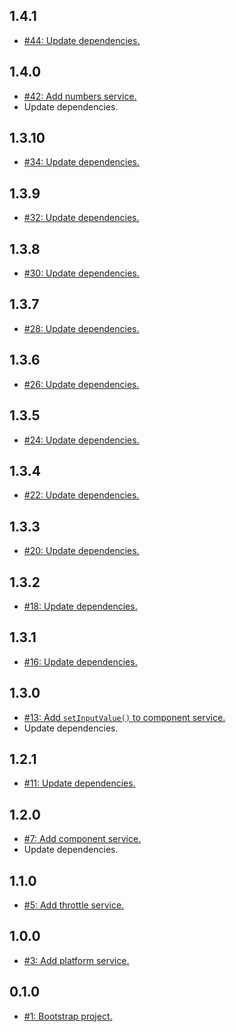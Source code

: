 ## 1.4.1
* [#44: Update dependencies.](https://github.com/haensl/services/issues/44)

## 1.4.0
* [#42: Add numbers service.](https://github.com/haensl/services/issues/42)
* Update dependencies.

## 1.3.10
* [#34: Update dependencies.](https://github.com/haensl/services/issues/34)

## 1.3.9
* [#32: Update dependencies.](https://github.com/haensl/services/issues/32)

## 1.3.8
* [#30: Update dependencies.](https://github.com/haensl/services/issues/30)

## 1.3.7
* [#28: Update dependencies.](https://github.com/haensl/services/issues/28)

## 1.3.6
* [#26: Update dependencies.](https://github.com/haensl/services/issues/26)

## 1.3.5
* [#24: Update dependencies.](https://github.com/haensl/services/issues/24)

## 1.3.4
* [#22: Update dependencies.](https://github.com/haensl/services/issues/22)

## 1.3.3
* [#20: Update dependencies.](https://github.com/haensl/services/issues/20)

## 1.3.2
* [#18: Update dependencies.](https://github.com/haensl/services/issues/18)

## 1.3.1
* [#16: Update dependencies.](https://github.com/haensl/services/issues/16)

## 1.3.0
* [#13: Add `setInputValue()` to component service.](https://github.com/haensl/services/issues/13)
* Update dependencies.

## 1.2.1
* [#11: Update dependencies.](https://github.com/haensl/services/issues/11)

## 1.2.0
* [#7: Add component service.](https://github.com/haensl/services/issues/7)
* Update dependencies.

## 1.1.0
* [#5: Add throttle service.](https://github.com/haensl/services/issues/5)

## 1.0.0
* [#3: Add platform service.](https://github.com/haensl/services/issues/3)

## 0.1.0
* [#1: Bootstrap project.](https://github.com/haensl/services/issues/1)
